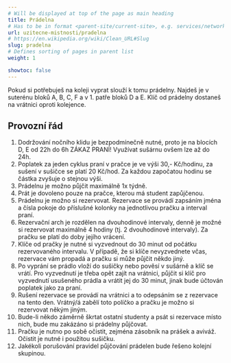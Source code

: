 ```yaml
---
# Will be displayed at top of the page as main heading
title: Prádelna
# Has to be in format <parent-site/current-site>, e.g. services/network (notice missing slash at the beginning)
url: uzitecne-mistnosti/pradelna
# https://en.wikipedia.org/wiki/Clean_URL#Slug
slug: pradelna
# Defines sorting of pages in parent list
weight: 1

showtoc: false
---
```


Pokud si potřebuješ na koleji vyprat slouží k tomu prádelny. Najdeš je v suterénu bloků A, B, C, F a v 1. patře bloků D a E. Klíč od prádelny dostaneš na vrátnici oproti kolejence.

## Provozní řád

1. Dodržování nočního klidu je bezpodmínečně nutné, proto je na blocích D, E od 22h do 6h ZÁKAZ PRANÍ! Využívat sušárnu ovšem lze až do 24h.
2. Poplatek za jeden cyklus praní v pračce je ve výši 30,- Kč/hodinu, za sušení v sušičce se platí 20 Kč/hod. Za každou započatou hodinu se částka zvyšuje o stejnou výši.
3. Prádelnu je možno půjčit maximálně 1x týdně.
4. Prát je dovoleno pouze na pračce, kterou má student zapůjčenou.
5. Prádelnu je možno si rezervovat. Rezervace se provádí zapsáním jména a čísla pokoje do příslušné kolonky na jednotlivou pračku a interval praní.
6. Rezervační arch je rozdělen na dvouhodinové intervaly, denně je možné si rezervovat maximálně 4 hodiny (tj. 2 dvouhodinové intervaly). Za pračku se platí do doby jejího vrácení.
7. Klíče od pračky je nutné si vyzvednout do 30 minut od počátku rezervovaného intervalu. V případě, že si klíče nevyzvednete včas, rezervace vám propadá a pračku si může půjčit někdo jiný.
8. Po vyprání se prádlo vloží do sušičky nebo pověsí v sušárně a klíč se vrátí. Pro vyzvednutí je třeba opět zajít na vrátnici, půjčit si klíč pro vyzvednutí usušeného prádla a vrátit jej do 30 minut, jinak bude účtován poplatek jako za praní.
9. Rušení rezervace se provádí na vrátnici a to odepsáním se z rezervace na tento den. Vrátný/á zabělí toto políčko a pračku je možno si rezervovat někým jiným.
10. Bude-li někdo záměrně škrtat ostatní studenty a psát si rezervace místo nich, bude mu zakázáno si prádelny půjčovat.
11. Pračku je nutno po sobě očistit, zejména zásobník na prášek a aviváž. Očistit je nutné i použitou sušičku.
12. Jakékoli porušování pravidel půjčování prádelen bude řešeno kolejní skupinou.
